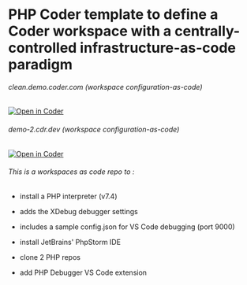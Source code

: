 # PHP Coder template to define a Coder workspace with a centrally-controlled infrastructure-as-code paradigm

###### clean.demo.coder.com (workspace configuration-as-code)
[![Open in Coder](https://cdn.coder.com/embed-button.svg)](https://clean.demo.coder.com/wac/build?template_oauth_service=github&template_url=git@github.com:mtm20176/go_php.git&template_ref=main&template_filepath=.coder/coder.yaml)

###### demo-2.cdr.dev (workspace configuration-as-code)
[![Open in Coder](https://cdn.coder.com/embed-button.svg)](https://demo-2.cdr.dev/wac/build?template_oauth_service=github&template_url=git@github.com:mtm20176/go_php.git&template_ref=main&template_filepath=.coder/coder.yaml)


###### This is a workspaces as code repo to :

* install a PHP interpreter (v7.4) 

* adds the XDebug debugger settings

* includes a sample config.json for VS Code debugging (port 9000)

* install JetBrains' PhpStorm IDE

* clone 2 PHP repos

* add PHP Debugger VS Code extension



